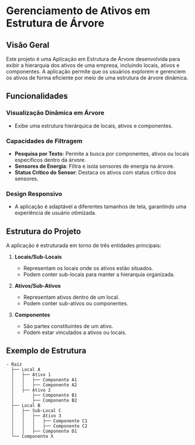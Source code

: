 # Gerenciamento de Ativos em Estrutura de Árvore

## Visão Geral

Este projeto é uma Aplicação em Estrutura de Árvore desenvolvida para exibir a hierarquia dos ativos de uma empresa, incluindo locais, ativos e componentes. A aplicação permite que os usuários explorem e gerenciem os ativos de forma eficiente por meio de uma estrutura de árvore dinâmica.

## Funcionalidades

### Visualização Dinâmica em Árvore

- Exibe uma estrutura hierárquica de locais, ativos e componentes.

### Capacidades de Filtragem

- **Pesquisa por Texto**: Permite a busca por componentes, ativos ou locais específicos dentro da árvore.
- **Sensores de Energia**: Filtra e isola sensores de energia na árvore.
- **Status Crítico do Sensor**: Destaca os ativos com status crítico dos sensores.

### Design Responsivo

- A aplicação é adaptável a diferentes tamanhos de tela, garantindo uma experiência de usuário otimizada.

## Estrutura do Projeto

A aplicação é estruturada em torno de três entidades principais:

1. **Locais/Sub-Locais**

   - Representam os locais onde os ativos estão situados.
   - Podem conter sub-locais para manter a hierarquia organizada.

2. **Ativos/Sub-Ativos**

   - Representam ativos dentro de um local.
   - Podem conter sub-ativos ou componentes.

3. **Componentes**
   - São partes constituintes de um ativo.
   - Podem estar vinculados a ativos ou locais.

## Exemplo de Estrutura

```plaintext
- Raiz
  ├── Local A
  │   ├── Ativo 1
  │   │   ├── Componente A1
  │   │   ├── Componente A2
  │   ├── Ativo 2
  │       ├── Componente B1
  │       ├── Componente B2
  ├── Local B
  │   ├── Sub-Local C
  │   │   ├── Ativo 3
  │   │   │   ├── Componente C1
  │   │   │   ├── Componente C2
  │   │   ├── Componente D1
  └── Componente X
```
